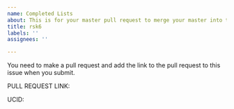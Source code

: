 ```yaml
---
name: Completed Lists
about: This is for your master pull request to merge your master into this repo.
title: rsk6
labels: ''
assignees: ''

---
```


You need to make a pull request and add the link to the pull request to this issue when you submit.  

PULL REQUEST LINK:

UCID:

